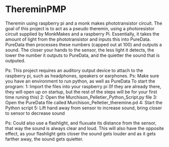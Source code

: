 # ThereminPMP
Theremin using raspberry pi and a monk makes phototransistor circuit.
The goal of this project is to act as a pseudo theremin, using a photoresistor circuit supplied by MonkMakes and a raspberry Pi. 
Essentially, it takes the amount of light from the phototransistor and inputs this into PureData. PureData then processes these numbers (capped out at 100) and outputs a sound.
The closer your hands to the sensor, the less light it detects, the lower the number it outputs to PureData, and the quietter the sound that is outputed. 

Ps: This project requires an auditory output device to attach to the raspberry pi, such as headphones, speakers or earphones. 
Ps: Make sure you have an environment to run python, as well as PureData
To start the program:
	1: Import the files into your raspberry pi (If they are already there, they will open up on startup, but the rest of the steps will be for your first time runing this)
	2: Open the Murchison_Pelletier_Python_Script.py file 
	3: Open the PureData file called Murchison_Pelletier_theremine.pd
	4: Start the Python script 
	5: Lift hand away from sensor to increase sound, bring closer to sensor to decrease sound
	
	
Ps: Could also use a flashlight, and fluxuate its distance from the sensor, that way the sound is always clear and loud. This will also have the opposite effect, as your flashlight gets closer the sound gets louder and as it gets farther away, the sound gets quietter. 
